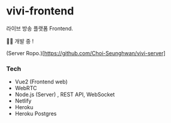 # vivi-frontend

라이브 방송 플랫폼 Frontend.

👨‍💻 개발 중 !

(Server Ropo.)[https://github.com/Choi-Seunghwan/vivi-server]

### Tech

- Vue2 (Frontend web)
- WebRTC
- Node.js (Server) , REST API, WebSocket
- Netlify
- Heroku
- Heroku Postgres
